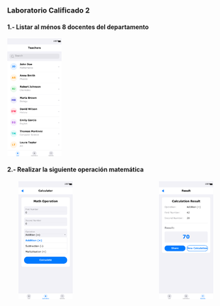 ### Laboratorio Calificado 2


#### 1.- Listar al ménos 8 docentes del departamento

<img src="./images/teachers_list_screen.png" width="25%" alt="Teachers Screen">

#### 2.- Realizar la siguiente operación matemática

<div style="display: flex; flex-direction: row; justify-content: center; gap: 200px;">
    <img src="./images/calculator_screen.png" width="25%" alt="Calculator Screen">
    <img src="./images/results_screen.png" width="25%" alt="Results Screen">
</div>
